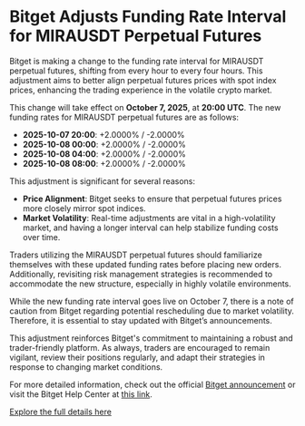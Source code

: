# Bitget Adjusts Funding Rate Interval for MIRAUSDT Perpetual Futures

Bitget is making a change to the funding rate interval for MIRAUSDT perpetual futures, shifting from every hour to every four hours. This adjustment aims to better align perpetual futures prices with spot index prices, enhancing the trading experience in the volatile crypto market.

This change will take effect on **October 7, 2025**, at **20:00 UTC**. The new funding rates for MIRAUSDT perpetual futures are as follows:

- **2025-10-07 20:00**: +2.0000% / -2.0000%
- **2025-10-08 00:00**: +2.0000% / -2.0000%
- **2025-10-08 04:00**: +2.0000% / -2.0000%
- **2025-10-08 08:00**: +2.0000% / -2.0000%

This adjustment is significant for several reasons:
- **Price Alignment**: Bitget seeks to ensure that perpetual futures prices more closely mirror spot indices.
- **Market Volatility**: Real-time adjustments are vital in a high-volatility market, and having a longer interval can help stabilize funding costs over time.

Traders utilizing the MIRAUSDT perpetual futures should familiarize themselves with these updated funding rates before placing new orders. Additionally, revisiting risk management strategies is recommended to accommodate the new structure, especially in highly volatile environments.

While the new funding rate interval goes live on October 7, there is a note of caution from Bitget regarding potential rescheduling due to market volatility. Therefore, it is essential to stay updated with Bitget’s announcements.

This adjustment reinforces Bitget's commitment to maintaining a robust and trader-friendly platform. As always, traders are encouraged to remain vigilant, review their positions regularly, and adapt their strategies in response to changing market conditions.

For more detailed information, check out the official [Bitget announcement](https://www.bitget.com/support/articles/12560603839268) or visit the Bitget Help Center at [this link](https://www.bitget.com/support).

[Explore the full details here](https://chain-base.xyz/bitget-adjusts-funding-rate-interval-for-mirausdt-perpetual-futures)